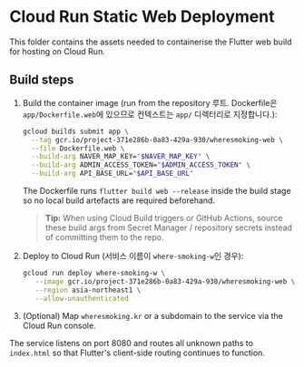 # Cloud Run Static Web Deployment

This folder contains the assets needed to containerise the Flutter web build
for hosting on Cloud Run.

## Build steps

1. Build the container image (run from the repository 루트. Dockerfile은
   `app/Dockerfile.web`에 있으므로 컨텍스트는 `app/` 디렉터리로 지정합니다.):
   ```bash
   gcloud builds submit app \
     --tag gcr.io/project-371e286b-0a83-429a-930/wheresmoking-web \
     --file Dockerfile.web \
     --build-arg NAVER_MAP_KEY="$NAVER_MAP_KEY" \
     --build-arg ADMIN_ACCESS_TOKEN="$ADMIN_ACCESS_TOKEN" \
     --build-arg API_BASE_URL="$API_BASE_URL"
   ```

   The Dockerfile runs `flutter build web --release` inside the build stage so
   no local build artefacts are required beforehand.

   > **Tip:** When using Cloud Build triggers or GitHub Actions, source these
   > build args from Secret Manager / repository secrets instead of committing
   > them to the repo.

2. Deploy to Cloud Run (서비스 이름이 `where-smoking-w`인 경우):
   ```bash
   gcloud run deploy where-smoking-w \
      --image gcr.io/project-371e286b-0a83-429a-930/wheresmoking-web \
      --region asia-northeast1 \
      --allow-unauthenticated
   ```

3. (Optional) Map `wheresmoking.kr` or a subdomain to the service via the
   Cloud Run console.

The service listens on port 8080 and routes all unknown paths to `index.html`
so that Flutter's client-side routing continues to function.
